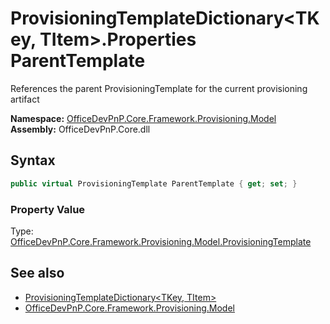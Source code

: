 # ProvisioningTemplateDictionary&lt;TKey, TItem&gt;.Properties ParentTemplate
 References the parent ProvisioningTemplate for the current provisioning artifact   

**Namespace:** [OfficeDevPnP.Core.Framework.Provisioning.Model](OfficeDevPnP.Core.Framework.Provisioning.Model.md)  
**Assembly:** OfficeDevPnP.Core.dll  
## Syntax
```C#
public virtual ProvisioningTemplate ParentTemplate { get; set; }
```

### Property Value
Type: [OfficeDevPnP.Core.Framework.Provisioning.Model.ProvisioningTemplate](OfficeDevPnP.Core.Framework.Provisioning.Model.ProvisioningTemplate.md)  

## See also
- [ProvisioningTemplateDictionary&lt;TKey, TItem&gt;](OfficeDevPnP.Core.Framework.Provisioning.Model.ProvisioningTemplateDictionary_cdcab78e.md) 
- [OfficeDevPnP.Core.Framework.Provisioning.Model](OfficeDevPnP.Core.Framework.Provisioning.Model.md) 
